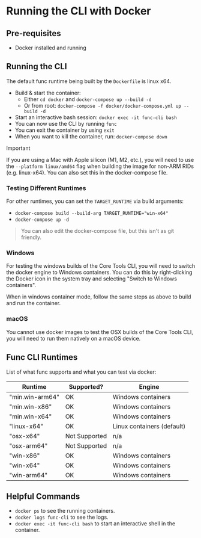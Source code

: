 # Running the CLI with Docker

## Pre-requisites

- Docker installed and running

## Running the CLI

The default func runtime being built by the `Dockerfile` is linux x64.

- Build & start the container:
  - Either `cd docker` and `docker-compose up --build -d`
  - Or from root: `docker-compose -f docker/docker-compose.yml up --build -d`
- Start an interactive bash session: `docker exec -it func-cli bash`
- You can now use the CLI by running `func`
- You can exit the container by using `exit`
- When you want to kill the container, run: `docker-compose down`

> [!IMPORTANT]
> If you are using a Mac with Apple silicon (M1, M2, etc.), you will need to use the `--platform linux/amd64`
> flag when building the image for non-ARM RIDs (e.g. linux-x64). You can also set this in the docker-compose file.

### Testing Different Runtimes

For other runtimes, you can set the `TARGET_RUNTIME` via build arguments:

- `docker-compose build --build-arg TARGET_RUNTIME="win-x64"`
- `docker-compose up -d`

> You can also edit the docker-compose file, but this isn't as git friendly.

### Windows

For testing the windows builds of the Core Tools CLI, you will need to switch the docker engine to Windows containers.
You can do this by right-clicking the Docker icon in the system tray and selecting "Switch to Windows containers".

When in windows container mode, follow the same steps as above to build and run the container.

### macOS

You cannot use docker images to test the OSX builds of the Core Tools CLI, you will need to run them natively on a macOS device.

## Func CLI Runtimes

List of what func supports and what you can test via docker:

| Runtime | Supported? | Engine |
|-------- | ---------- | ------ |
| "min.win-arm64" | OK | Windows containers |
| "min.win-x86" | OK | Windows containers |
| "min.win-x64" | OK | Windows containers |
| "linux-x64" | OK | Linux containers (default) |
| "osx-x64" | Not Supported | n/a |
| "osx-arm64" | Not Supported | n/a |
| "win-x86" | OK | Windows containers |
| "win-x64" | OK | Windows containers |
| "win-arm64" | OK | Windows containers |

## Helpful Commands

- `docker ps` to see the running containers.
- `docker logs func-cli` to see the logs.
- `docker exec -it func-cli bash` to start an interactive shell in the container.
